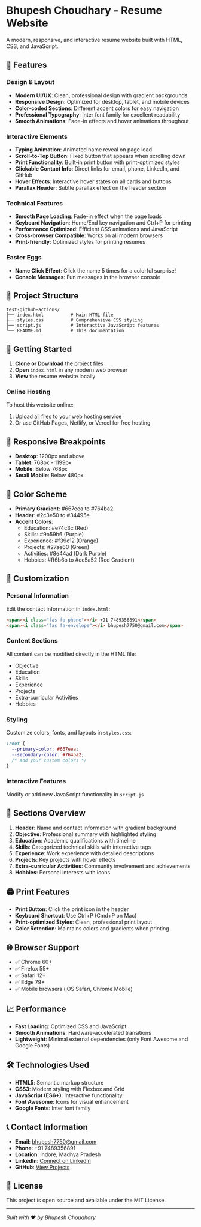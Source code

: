 # Bhupesh Choudhary - Resume Website

A modern, responsive, and interactive resume website built with HTML, CSS, and JavaScript.

## 🌟 Features

### Design & Layout
- **Modern UI/UX**: Clean, professional design with gradient backgrounds
- **Responsive Design**: Optimized for desktop, tablet, and mobile devices
- **Color-coded Sections**: Different accent colors for easy navigation
- **Professional Typography**: Inter font family for excellent readability
- **Smooth Animations**: Fade-in effects and hover animations throughout

### Interactive Elements
- **Typing Animation**: Animated name reveal on page load
- **Scroll-to-Top Button**: Fixed button that appears when scrolling down
- **Print Functionality**: Built-in print button with print-optimized styles
- **Clickable Contact Info**: Direct links for email, phone, LinkedIn, and GitHub
- **Hover Effects**: Interactive hover states on all cards and buttons
- **Parallax Header**: Subtle parallax effect on the header section

### Technical Features
- **Smooth Page Loading**: Fade-in effect when the page loads
- **Keyboard Navigation**: Home/End key navigation and Ctrl+P for printing
- **Performance Optimized**: Efficient CSS animations and JavaScript
- **Cross-browser Compatible**: Works on all modern browsers
- **Print-friendly**: Optimized styles for printing resumes

### Easter Eggs
- **Name Click Effect**: Click the name 5 times for a colorful surprise!
- **Console Messages**: Fun messages in the browser console

## 📁 Project Structure

```
test-github-actions/
├── index.html          # Main HTML file
├── styles.css          # Comprehensive CSS styling
├── script.js           # Interactive JavaScript features
└── README.md           # This documentation
```

## 🚀 Getting Started

1. **Clone or Download** the project files
2. **Open** `index.html` in any modern web browser
3. **View** the resume website locally

### Online Hosting
To host this website online:
1. Upload all files to your web hosting service
2. Or use GitHub Pages, Netlify, or Vercel for free hosting

## 📱 Responsive Breakpoints

- **Desktop**: 1200px and above
- **Tablet**: 768px - 1199px
- **Mobile**: Below 768px
- **Small Mobile**: Below 480px

## 🎨 Color Scheme

- **Primary Gradient**: #667eea to #764ba2
- **Header**: #2c3e50 to #34495e
- **Accent Colors**:
  - Education: #e74c3c (Red)
  - Skills: #9b59b6 (Purple)
  - Experience: #f39c12 (Orange)
  - Projects: #27ae60 (Green)
  - Activities: #8e44ad (Dark Purple)
  - Hobbies: #ff6b6b to #ee5a52 (Red Gradient)

## 🔧 Customization

### Personal Information
Edit the contact information in `index.html`:
```html
<span><i class="fas fa-phone"></i> +91 7489356891</span>
<span><i class="fas fa-envelope"></i> bhupesh7750@gmail.com</span>
```

### Content Sections
All content can be modified directly in the HTML file:
- Objective
- Education
- Skills
- Experience
- Projects
- Extra-curricular Activities
- Hobbies

### Styling
Customize colors, fonts, and layouts in `styles.css`:
```css
:root {
  --primary-color: #667eea;
  --secondary-color: #764ba2;
  /* Add your custom colors */
}
```

### Interactive Features
Modify or add new JavaScript functionality in `script.js`

## 📄 Sections Overview

1. **Header**: Name and contact information with gradient background
2. **Objective**: Professional summary with highlighted styling
3. **Education**: Academic qualifications with timeline
4. **Skills**: Categorized technical skills with interactive tags
5. **Experience**: Work experience with detailed descriptions
6. **Projects**: Key projects with hover effects
7. **Extra-curricular Activities**: Community involvement and achievements
8. **Hobbies**: Personal interests with icons

## 🖨️ Print Features

- **Print Button**: Click the print icon in the header
- **Keyboard Shortcut**: Use Ctrl+P (Cmd+P on Mac)
- **Print-optimized Styles**: Clean, professional print layout
- **Color Retention**: Maintains colors and gradients when printing

## 🌐 Browser Support

- ✅ Chrome 60+
- ✅ Firefox 55+
- ✅ Safari 12+
- ✅ Edge 79+
- ✅ Mobile browsers (iOS Safari, Chrome Mobile)

## 📈 Performance

- **Fast Loading**: Optimized CSS and JavaScript
- **Smooth Animations**: Hardware-accelerated transitions
- **Lightweight**: Minimal external dependencies (only Font Awesome and Google Fonts)

## 🛠️ Technologies Used

- **HTML5**: Semantic markup structure
- **CSS3**: Modern styling with Flexbox and Grid
- **JavaScript (ES6+)**: Interactive functionality
- **Font Awesome**: Icons for visual enhancement
- **Google Fonts**: Inter font family

## 📞 Contact Information

- **Email**: bhupesh7750@gmail.com
- **Phone**: +91 7489356891
- **Location**: Indore, Madhya Pradesh
- **LinkedIn**: [Connect on LinkedIn](https://linkedin.com/in/bhupesh-choudhary)
- **GitHub**: [View Projects](https://github.com/bhupesh7750)

## 📝 License

This project is open source and available under the MIT License.

---

*Built with ❤️ by Bhupesh Choudhary* 